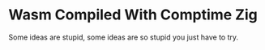 # Wasm Compiled With Comptime Zig

Some ideas are stupid, some ideas are so stupid you just have to try.